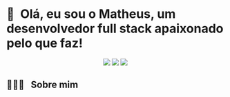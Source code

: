 <h1>👋 &nbsp;Olá, eu sou o Matheus, um desenvolvedor full stack apaixonado pelo que faz!</h1>
<p align="center">
<a href="https://instagram.com/matheusmoura.eu"><img src="https://img.shields.io/badge/-@matheusmoura.eu_-E4405F?style=flat-square&logo=Instagram&logoColor=white"/></a>
<a href="https://www.linkedin.com/in/eumatheusmoura"><img src="https://img.shields.io/badge/-Matheus%20Moura%20-0077B5?style=flat-square&logo=Linkedin&logoColor=white"/></a>
<a href="mailto:mouramatheus.dev@gmail.com"><img src="https://img.shields.io/badge/-mouramatheus.dev@gmail.com-D14836?style=flat-square&logo=Gmail&logoColor=white"/></a>

</p>

<h2> 👨🏻‍💻 &nbsp; Sobre mim </h2>


